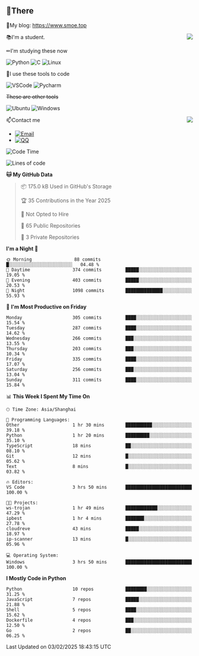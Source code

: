 
## 👏There

📰My blog: https://www.smoe.top

<img align="right" src="https://github-readme-stats.vercel.app/api/top-langs/?username=AkashiCoin"/>


📚I'm a student.

✏I'm studying these now

![Python](https://img.shields.io/badge/-Python-blue?style=flat-square&logo=Python&logoColor=fff)
![C](https://img.shields.io/badge/-C-585858?style=flat-square&logo=C&logoColor=fff)
![Linux](https://img.shields.io/badge/-Linux-black?style=flat-square&logo=Linux&logoColor=fff)

🔨I use these tools to code

![VSCode](https://img.shields.io/badge/-VSCode-blue?style=flat-square&logo=visualstudiocode&logoColor=fff)
![Pycharm](https://img.shields.io/badge/-Pycharm-green?style=flat-square&logo=pycharm&logoColor=fff)

 ~~These are other tools~~

![Ubuntu](https://img.shields.io/badge/-Ubuntu-orange?style=flat-square&logo=Ubuntu&logoColor=fff)
![Windows](https://img.shields.io/badge/-Windows-blue?style=flat-square&logo=Windows&logoColor=fff)

<img align="right" src="https://github-readme-stats.vercel.app/api?username=AkashiCoin" />


📫Contact me

* [![Email](https://img.shields.io/badge/Email-l1040186796@gmail.com-1?style=social&logoColor=fff)](mailto:l1040186796@gmail.com)
* [![QQ](https://img.shields.io/badge/QQ-1040186796-1?style=social&logoColor=fff)](tencent://AddContact/?fromId=45&fromSubId=1&subcmd=all&uin=1040186796&website=www.oicqzone.com)

<!--START_SECTION:waka-->
![Code Time](http://img.shields.io/badge/Code%20Time-1%2C377%20hrs%2044%20mins-blue)

![Lines of code](https://img.shields.io/badge/From%20Hello%20World%20I%27ve%20Written-368.7%20thousand%20lines%20of%20code-blue)

**🐱 My GitHub Data** 

> 📦 175.0 kB Used in GitHub's Storage 
 > 
> 🏆 35 Contributions in the Year 2025
 > 
> 🚫 Not Opted to Hire
 > 
> 📜 65 Public Repositories 
 > 
> 🔑 3 Private Repositories 
 > 
**I'm a Night 🦉** 

```text
🌞 Morning                88 commits          █░░░░░░░░░░░░░░░░░░░░░░░░   04.48 % 
🌆 Daytime                374 commits         █████░░░░░░░░░░░░░░░░░░░░   19.05 % 
🌃 Evening                403 commits         █████░░░░░░░░░░░░░░░░░░░░   20.53 % 
🌙 Night                  1098 commits        ██████████████░░░░░░░░░░░   55.93 % 
```
📅 **I'm Most Productive on Friday** 

```text
Monday                   305 commits         ████░░░░░░░░░░░░░░░░░░░░░   15.54 % 
Tuesday                  287 commits         ████░░░░░░░░░░░░░░░░░░░░░   14.62 % 
Wednesday                266 commits         ███░░░░░░░░░░░░░░░░░░░░░░   13.55 % 
Thursday                 203 commits         ███░░░░░░░░░░░░░░░░░░░░░░   10.34 % 
Friday                   335 commits         ████░░░░░░░░░░░░░░░░░░░░░   17.07 % 
Saturday                 256 commits         ███░░░░░░░░░░░░░░░░░░░░░░   13.04 % 
Sunday                   311 commits         ████░░░░░░░░░░░░░░░░░░░░░   15.84 % 
```


📊 **This Week I Spent My Time On** 

```text
🕑︎ Time Zone: Asia/Shanghai

💬 Programming Languages: 
Other                    1 hr 30 mins        ██████████░░░░░░░░░░░░░░░   39.18 % 
Python                   1 hr 20 mins        █████████░░░░░░░░░░░░░░░░   35.10 % 
TypeScript               18 mins             ██░░░░░░░░░░░░░░░░░░░░░░░   08.10 % 
Git                      12 mins             █░░░░░░░░░░░░░░░░░░░░░░░░   05.62 % 
Text                     8 mins              █░░░░░░░░░░░░░░░░░░░░░░░░   03.82 % 

🔥 Editors: 
VS Code                  3 hrs 50 mins       █████████████████████████   100.00 % 

🐱‍💻 Projects: 
ws-trojan                1 hr 49 mins        ████████████░░░░░░░░░░░░░   47.29 % 
ipbest                   1 hr 4 mins         ███████░░░░░░░░░░░░░░░░░░   27.78 % 
cloudreve                43 mins             █████░░░░░░░░░░░░░░░░░░░░   18.97 % 
ip-scanner               13 mins             █░░░░░░░░░░░░░░░░░░░░░░░░   05.96 % 

💻 Operating System: 
Windows                  3 hrs 50 mins       █████████████████████████   100.00 % 
```

**I Mostly Code in Python** 

```text
Python                   10 repos            ████████░░░░░░░░░░░░░░░░░   31.25 % 
JavaScript               7 repos             █████░░░░░░░░░░░░░░░░░░░░   21.88 % 
Shell                    5 repos             ████░░░░░░░░░░░░░░░░░░░░░   15.62 % 
Dockerfile               4 repos             ███░░░░░░░░░░░░░░░░░░░░░░   12.50 % 
Go                       2 repos             ██░░░░░░░░░░░░░░░░░░░░░░░   06.25 % 
```




 Last Updated on 03/02/2025 18:43:15 UTC
<!--END_SECTION:waka-->
